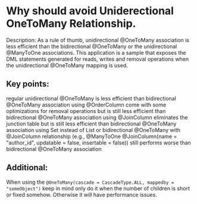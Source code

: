 # Why should avoid Uniderectional OneToMany Relationship.


Description: As a rule of thumb, unidirectional @OneToMany association is less efficient than the bidirectional 
@OneToMany or the unidirectional @ManyToOne associations. This application is a sample that exposes the DML statements 
generated for reads, writes and removal operations when the unidirectional @OneToMany mapping is used.

## Key points:

regular unidirectional @OneToMany is less efficient than bidirectional @OneToMany association
using @OrderColumn come with some optimizations for removal operations but is still less efficient than bidirectional 
@OneToMany association
using @JoinColumn eliminates the junction table but is still less efficient than bidirectional @OneToMany association
using Set instead of List or bidirectional @OneToMany with @JoinColumn relationship 
(e.g., @ManyToOne @JoinColumn(name = "author_id", updatable = false, insertable = false)) 
still performs worse than bidirectional @OneToMany association

## Additional:

When using the ``@OneToMany(cascade = CascadeType.ALL, mappedby = "someObject")`` keep in mind only do it when the
number of children is short or fixed somehow. Otherwise it will have performance issues.